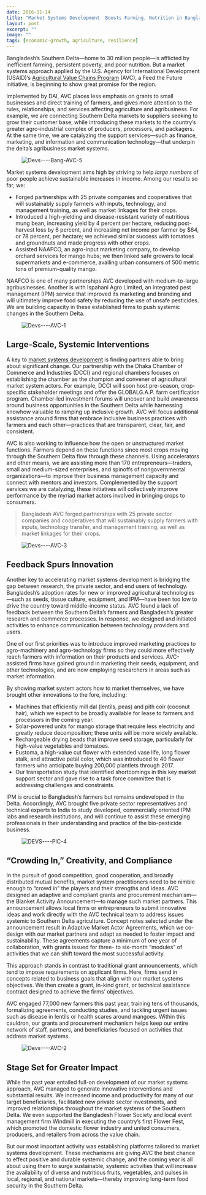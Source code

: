 ```yaml
---
date: 2016-11-14
title: "Market Systems Development  Boosts Farming, Nutrition in Bangladesh’s Southern Delta"
layout: post
excerpt: ""
image: ""
tags: [economic-growth, agriculture, resilience]
---
```

<p>Bangladesh’s Southern Delta—home to 30 million people—is afflicted by inefficient farming, persistent poverty, and poor nutrition. But a market systems approach applied by the U.S. Agency for International Development (USAID)’s <a href="http://dai.com/our-work/projects/bangladesh%E2%80%94agricultural-value-chains-avc-program">Agricultural Value Chains Program</a> (AVC), a Feed the Future initiative, is beginning to show great promise for the region.</p><p>Implemented by DAI, AVC places less emphasis on grants to small businesses and direct training of farmers, and gives more attention to the rules, relationships, and services affecting agriculture and agribusiness. For example, we are connecting Southern Delta markets to suppliers seeking to grow their customer base, while introducing these markets to the country’s greater agro-industrial complex of producers, processors, and packagers. At the same time, we are catalyzing the support services—such as finance, marketing, and information and communication technology—that underpin the delta’s agribusiness market systems.</p><figure class="kg-card kg-image-card"><img src="https://pubs.ghost.io/uploads/Devs----Bang-AVC-5.jpg" class="kg-image" alt="Devs----Bang-AVC-5" loading="lazy"></figure><p>Market systems development aims high by striving to help <em>large numbers</em> of poor people achieve sustainable increases in income. Among our results so far, we:</p><ul><li>Forged partnerships with 25 private companies and cooperatives that will sustainably supply farmers with inputs, technology, and management training, as well as market linkages for their crops.</li><li>Introduced a high-yielding and disease-resistant variety of nutritious mung bean, increasing yield by 4 percent per hectare, reducing post-harvest loss by 6 percent, and increasing net income per farmer by $64, or 78 percent, per hectare; we achieved similar success with tomatoes and groundnuts and made progress with other crops.</li><li>Assisted NAAFCO, an agro-input marketing company, to develop orchard services for mango hubs; we then linked safe growers to local supermarkets and e-commerce, availing urban consumers of 500 metric tons of premium-quality mango.</li></ul><p>NAAFCO is one of many partnerships AVC developed with medium-to-large agribusinesses. Another is with Ispahani Agro Limited, an integrated pest management (IPM) service that improved its marketing and branding and will ultimately improve food safety by reducing the use of unsafe pesticides. We are building capacity in these established firms to push systemic changes in the Southern Delta.</p><figure class="kg-card kg-image-card"><img src="https://pubs.ghost.io/uploads/Devs----AVC-1.jpg" class="kg-image" alt="Devs----AVC-1" loading="lazy"></figure><h2 id="large-scale-systemic-interventions">Large-Scale, Systemic Interventions</h2><p>A key to <a href="http://dai.com/news-publications/news/new-primer-market-systems-development-available">market systems development</a> is finding partners able to bring about significant change. Our partnership with the Dhaka Chamber of Commerce and Industries (DCCI) and regional chambers focuses on establishing the chamber as the champion and convener of agricultural market system actors. For example, DCCI will soon host pre-season, crop-specific stakeholder meetings and offer the GLOBALG.A.P. farm certification program. Chamber-led investment forums will uncover and build awareness around business opportunities in the Southern Delta while harnessing knowhow valuable to ramping up inclusive growth. AVC will focus additional assistance around firms that embrace inclusive business practices with farmers and each other—practices that are transparent, clear, fair, and consistent.</p><p>AVC is also working to influence how the open or unstructured market functions. Farmers depend on these functions since most crops moving through the Southern Delta flow through these channels. Using accelerators and other means, we are assisting more than 170 entrepreneurs—traders, small and medium-sized enterprises, and spinoffs of nongovernmental organizations—to improve their business management capacity and connect with mentors and investors. Complemented by the support services we are catalyzing, these initiatives will collectively improve performance by the myriad market actors involved in bringing crops to consumers.</p><blockquote>Bangladesh AVC forged partnerships with 25 private sector companies and cooperatives that will sustainably supply farmers with inputs, technology transfer, and management training, as well as market linkages for their crops.</blockquote><figure class="kg-card kg-image-card"><img src="https://pubs.ghost.io/uploads/Devs----AVC-3.jpg" class="kg-image" alt="Devs----AVC-3" loading="lazy"></figure><h2 id="feedback-spurs-innovation">Feedback Spurs Innovation</h2><p>Another key to accelerating market systems development is bridging the gap between research, the private sector, and end users of technology. Bangladesh’s adoption rates for new or improved agricultural technologies—such as seeds, tissue culture, equipment, and IPM—have been too low to drive the country toward middle-income status. AVC found a lack of feedback between the Southern Delta’s farmers and Bangladesh’s greater research and commerce processes. In response, we designed and initiated activities to enhance communication between technology providers and users.</p><p>One of our first priorities was to introduce improved marketing practices to agro-machinery and agro-technology firms so they could more effectively reach farmers with information on their products and services. AVC-assisted firms have gained ground in marketing their seeds, equipment, and other technologies, and are now employing researchers in areas such as market information.</p><p>By showing market system actors how to market themselves, we have brought other innovations to the fore, including:</p><ul><li>Machines that efficiently mill dal (lentils, peas) and pith coir (coconut hair), which we expect to be broadly available for lease to farmers and processors in the coming year.</li><li>Solar-powered units for mango storage that require less electricity and greatly reduce decomposition; these units will be more widely available.</li><li>Rechargeable drying beads that improve seed storage, particularly for high-value vegetables and tomatoes.</li><li>Eustoma, a high-value cut flower with extended vase life, long flower stalk, and attractive petal color, which was introduced to 40 flower farmers who anticipate buying 200,000 plantlets through 2017.</li><li>Our transportation study that identified shortcomings in this key market support sector and gave rise to a task force committee that is addressing challenges and constraints.</li></ul><p>IPM is crucial to Bangladesh’s farmers but remains undeveloped in the Delta. Accordingly, AVC brought five private sector representatives and technical experts to India to study developed, commercially oriented IPM labs and research institutions, and will continue to assist these emerging professionals in their understanding and practice of the bio-pesticide business.</p><figure class="kg-card kg-image-card"><img src="https://pubs.ghost.io/uploads/DEVS----PIC-4.jpg" class="kg-image" alt="DEVS----PIC-4" loading="lazy"></figure><h2 id="-crowding-in-creativity-and-compliance">“Crowding In,” Creativity, and Compliance</h2><p>In the pursuit of good competition, good cooperation, and broadly distributed mutual benefits, market system practitioners need to be nimble enough to “crowd in” the players and their strengths and ideas. AVC designed an adaptive and compliant grants and procurement mechanism—the Blanket Activity Announcement—to manage such market partners. This announcement allows local firms or entrepreneurs to submit innovative ideas and work directly with the AVC technical team to address issues systemic to Southern Delta agriculture. Concept notes selected under the announcement result in Adaptive Market Actor Agreements, which we co-design with our market partners and adapt as needed to foster impact and sustainability. These agreements capture a minimum of one year of collaboration, with grants issued for three- to six-month “modules” of activities that we can shift toward the most successful activity.</p><p>This approach stands in contrast to traditional grant announcements, which tend to impose requirements on applicant firms. Here, firms send in concepts related to business goals that align with our market systems objectives. We then create a grant, in-kind grant, or technical assistance contract designed to achieve the firms’ objectives.</p><p>AVC engaged 77,000 new farmers this past year, training tens of thousands, formalizing agreements, conducting studies, and tackling urgent issues such as disease in lentils or health scares around mangoes. Within this cauldron, our grants and procurement mechanism helps keep our entire network of staff, partners, and beneficiaries focused on activities that address market systems.</p><figure class="kg-card kg-image-card"><img src="https://pubs.ghost.io/uploads/Devs----AVC-2.jpg" class="kg-image" alt="Devs----AVC-2" loading="lazy"></figure><h2 id="stage-set-for-greater-impact">Stage Set for Greater Impact</h2><p>While the past year entailed full-on development of our market systems approach, AVC managed to generate innovative interventions and substantial results. We increased income and productivity for many of our target beneficiaries, facilitated new private sector investments, and improved relationships throughout the market systems of the Southern Delta. We even supported the Bangladesh Flower Society and local event management firm Windmill in executing the country’s first Flower Fest, which promoted the domestic flower industry and united consumers, producers, and retailers from across the value chain.</p><p>But our most important activity was establishing platforms tailored to market systems development. These mechanisms are giving AVC the best chance to effect positive and durable systemic change, and the coming year is all about using them to surge sustainable, systemic activities that will increase the availability of diverse and nutritious fruits, vegetables, and pulses in local, regional, and national markets—thereby improving long-term food security in the Southern Delta.</p>
  